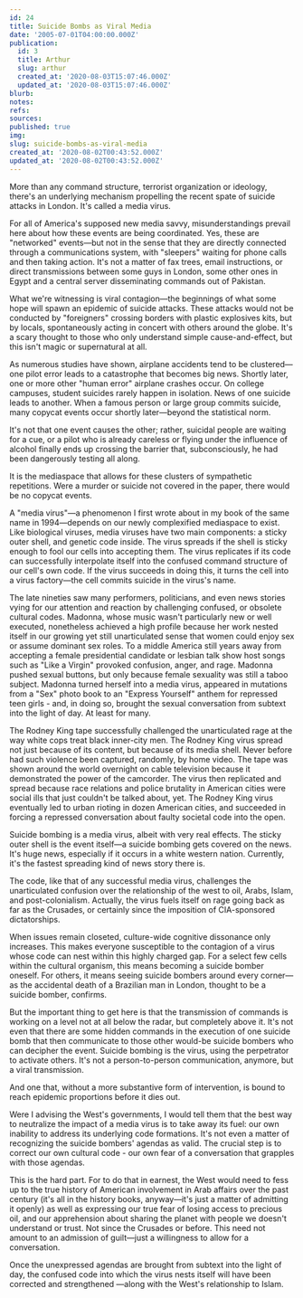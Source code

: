 ```yaml
---
id: 24
title: Suicide Bombs as Viral Media
date: '2005-07-01T04:00:00.000Z'
publication:
  id: 3
  title: Arthur
  slug: arthur
  created_at: '2020-08-03T15:07:46.000Z'
  updated_at: '2020-08-03T15:07:46.000Z'
blurb: 
notes: 
refs: 
sources: 
published: true
img: 
slug: suicide-bombs-as-viral-media
created_at: '2020-08-02T00:43:52.000Z'
updated_at: '2020-08-02T00:43:52.000Z'
---
```

More than any command structure, terrorist organization or ideology, there's an underlying mechanism propelling the recent spate of suicide attacks in London. It's called a media virus.

For all of America's supposed new media savvy, misunderstandings prevail here about how these events are being coordinated. Yes, these are "networked" events—but not in the sense that they are directly connected through a communications system, with "sleepers" waiting for phone calls and then taking action. It's not a matter of fax trees, email instructions, or direct transmissions between some guys in London, some other ones in Egypt and a central server disseminating commands out of Pakistan.

What we're witnessing is viral contagion—the beginnings of what some hope will spawn an epidemic of suicide attacks. These attacks would not be conducted by "foreigners" crossing borders with plastic explosives kits, but by locals, spontaneously acting in concert with others around the globe. It's a scary thought to those who only understand simple cause-and-effect, but this isn't magic or supernatural at all.

As numerous studies have shown, airplane accidents tend to be clustered—one pilot error leads to a catastrophe that becomes big news. Shortly later, one or more other "human error" airplane crashes occur. On college campuses, student suicides rarely happen in isolation. News of one suicide leads to another. When a famous person or large group commits suicide, many copycat events occur shortly later—beyond the statistical norm.

It's not that one event causes the other; rather, suicidal people are waiting for a cue, or a pilot who is already careless or flying under the influence of alcohol finally ends up crossing the barrier that, subconsciously, he had been dangerously testing all along.

It is the mediaspace that allows for these clusters of sympathetic repetitions. Were a murder or suicide not covered in the paper, there would be no copycat events.

A "media virus"—a phenomenon I first wrote about in my book of the same name in 1994—depends on our newly complexified mediaspace to exist. Like biological viruses, media viruses have two main components: a sticky outer shell, and genetic code inside. The virus spreads if the shell is sticky enough to fool our cells into accepting them. The virus replicates if its code can successfully interpolate itself into the confused command structure of our cell's own code. If the virus succeeds in doing this, it turns the cell into a virus factory—the cell commits suicide in the virus's name.

The late nineties saw many performers, politicians, and even news stories vying for our attention and reaction by challenging confused, or obsolete cultural codes. Madonna, whose music wasn't particularly new or well executed, nonetheless achieved a high profile because her work nested itself in our growing yet still unarticulated sense that women could enjoy sex or assume dominant sex roles. To a middle America still years away from accepting a female presidential candidate or lesbian talk show host songs such as "Like a Virgin" provoked confusion, anger, and rage. Madonna pushed sexual buttons, but only because female sexuality was still a taboo subject. Madonna turned herself into a media virus, appeared in mutations from a "Sex" photo book to an "Express Yourself" anthem for repressed teen girls - and, in doing so, brought the sexual conversation from subtext into the light of day. At least for many.

The Rodney King tape successfully challenged the unarticulated rage at the way white cops treat black inner-city men. The Rodney King virus spread not just because of its content, but because of its media shell. Never before had such violence been captured, randomly, by home video. The tape was shown around the world overnight on cable television because it demonstrated the power of the camcorder. The virus then replicated and spread because race relations and police brutality in American cities were social ills that just couldn't be talked about, yet. The Rodney King virus eventually led to urban rioting in dozen American cities, and succeeded in forcing a repressed conversation about faulty societal code into the open.

Suicide bombing is a media virus, albeit with very real effects. The sticky outer shell is the event itself—a suicide bombing gets covered on the news. It's huge news, especially if it occurs in a white western nation. Currently, it's the fastest spreading kind of news story there is.

The code, like that of any successful media virus, challenges the unarticulated confusion over the relationship of the west to oil, Arabs, Islam, and post-colonialism. Actually, the virus fuels itself on rage going back as far as the Crusades, or certainly since the imposition of CIA-sponsored dictatorships.

When issues remain closeted, culture-wide cognitive dissonance only increases. This makes everyone susceptible to the contagion of a virus whose code can nest within this highly charged gap. For a select few cells within the cultural organism, this means becoming a suicide bomber oneself. For others, it means seeing suicide bombers around every corner—as the accidental death of a Brazilian man in London, thought to be a suicide bomber, confirms.

But the important thing to get here is that the transmission of commands is working on a level not at all below the radar, but completely above it. It's not even that there are some hidden commands in the execution of one suicide bomb that then communicate to those other would-be suicide bombers who can decipher the event. Suicide bombing is the virus, using the perpetrator to activate others. It's not a person-to-person communication, anymore, but a viral transmission.

And one that, without a more substantive form of intervention, is bound to reach epidemic proportions before it dies out.

Were I advising the West's governments, I would tell them that the best way to neutralize the impact of a media virus is to take away its fuel: our own inability to address its underlying code formations. It's not even a matter of recognizing the suicide bombers' agendas as valid. The crucial step is to correct our own cultural code - our own fear of a conversation that grapples with those agendas.

This is the hard part. For to do that in earnest, the West would need to fess up to the true history of American involvement in Arab affairs over the past century (it's all in the history books, anyway—it's just a matter of admitting it openly) as well as expressing our true fear of losing access to precious oil, and our apprehension about sharing the planet with people we doesn't understand or trust. Not since the Crusades or before. This need not amount to an admission of guilt—just a willingness to allow for a conversation.

Once the unexpressed agendas are brought from subtext into the light of day, the confused code into which the virus nests itself will have been corrected and strengthened —along with the West's relationship to Islam.
